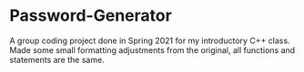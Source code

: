 # Password-Generator
A group coding project done in Spring 2021 for my introductory C++ class. Made some small formatting adjustments from the original, all functions and statements are the same.

